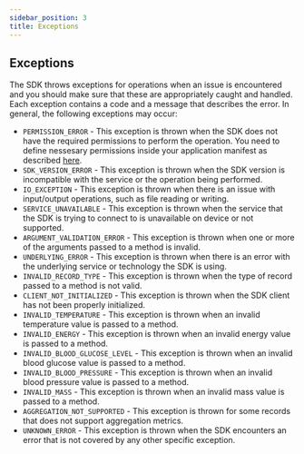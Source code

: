```yaml
---
sidebar_position: 3
title: Exceptions
---
```


## Exceptions

The SDK throws exceptions for operations when an issue is encountered and you should make sure that these are appropriately caught and handled. Each exception contains a code and a message that describes the error. In general, the following exceptions may occur:

- `PERMISSION_ERROR` - This exception is thrown when the SDK does not have the required permissions to perform the operation. You need to define nessesary permissions inside your application manifest as described [here](../permissions.md).
- `SDK_VERSION_ERROR` - This exception is thrown when the SDK version is incompatible with the service or the operation being performed.
- `IO_EXCEPTION` - This exception is thrown when there is an issue with input/output operations, such as file reading or writing.
- `SERVICE_UNAVAILABLE` - This exception is thrown when the service that the SDK is trying to connect to is unavailable on device or not supported.
- `ARGUMENT_VALIDATION_ERROR` - This exception is thrown when one or more of the arguments passed to a method is invalid.
- `UNDERLYING_ERROR` - This exception is thrown when there is an error with the underlying service or technology the SDK is using.
- `INVALID_RECORD_TYPE` - This exception is thrown when the type of record passed to a method is not valid.
- `CLIENT_NOT_INITIALIZED` - This exception is thrown when the SDK client has not been properly initialized.
- `INVALID_TEMPERATURE` - This exception is thrown when an invalid temperature value is passed to a method.
- `INVALID_ENERGY` - This exception is thrown when an invalid energy value is passed to a method.
- `INVALID_BLOOD_GLUCOSE_LEVEL` - This exception is thrown when an invalid blood glucose value is passed to a method.
- `INVALID_BLOOD_PRESSURE` - This exception is thrown when an invalid blood pressure value is passed to a method.
- `INVALID_MASS` - This exception is thrown when an invalid mass value is passed to a method.
- `AGGREGATION_NOT_SUPPORTED` - This exception is thrown for some records that does not support aggregation metrics.
- `UNKNOWN_ERROR` - This exception is thrown when the SDK encounters an error that is not covered by any other specific exception.
